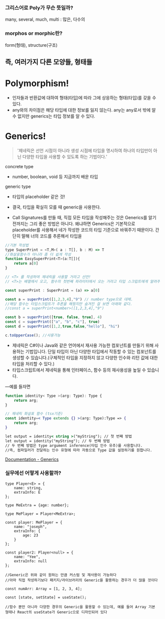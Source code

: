 ### 그리스어로 Poly가 무슨 뜻일까?

many, several, much, multi : 많은, 다수의

### morphos or morphic란?

form(형태), structure(구조)

## 즉, 여러가지 다른 모양들, 형태들

# Polymorphism!

- 인자들과 반환값에 대하여 형태(타입)에 따라 그에 상응하는 형태(타입)를 갖을 수 있다.
- any와의 차이점은 해당 타입에 대한 정보를 잃지 않는다. any는 any로서 밖에 알 수 없지만 generics는 타입 정보를 알 수 있다.

# Generics!

> '제네릭은 선언 시점이 아니라 생성 시점에 타입을 명시하여 하나의 타입만이 아닌 다양한 타입을 사용할 수 있도록 하는 기법이다.’
>

concrete type

- number, boolean, void 등 지금까지 배운 타입

generic type

- 타입의 placeholder 같은 것!
- 결국, 타입을 확실히 모를 때  generic을 사용한다.

- Call Signatures를 만들 때, 직접 모든 타입을 작성해주는 것은  Generics를 알기 전까지는 그리 좋은 방법은 아니다. 왜냐하면 Generics은 기본적으로 placeholder를 사용해서 네가 작성한 코드의 타입 기준으로 바꿔주기 때문이다. 간단히 말해 너의 코드를 추론해서 타입을

```jsx
//기본 작성법
type SuperPrint = <T,M>( a : T[], b : M) => T
//화살표함수가 아니라 좀 더 쉽게 작성
function EasySuperPrint<T>(a:T[]){
	return a[0]
}

// <T> 를 작성하여 제네릭을 사용할 거라고 선언!
// <T>는 배열에서 오고, 함수의 첫번째 파라미터에서 오는 거라고 타입 스크립트에게 알려주는 것.

const superPrint : SuperPrint = (a) => a[0]

const a = superPrint([1,2,3,4],"9") // number type으로 대체.
//해당 함수는 타입스크립트가 추론을 해줬지만 숨겨진 걸 보면 아래와 같다.
//const a = superPrint<number>([1,2,3,4],"9")

const b = superPrint([true, false, true], 4)
const c = superPrint(["a", "b", "c"], true)
const d = superPrint([1,2,true,false,"hello"], "hi")

c.toUpperCase(); //사용가능
```

- 제네릭은 C#이나 Java와 같은 언어에서 재사용 가능한 컴포넌트를 만들기 위해 사용하는 기법입니다. 단일 타입이 아닌 다양한 타입에서 작동할 수 있는 컴포넌트를 생성할 수 있습니다.(구체적인 타입을 지정하지 않고 다양한 인수와 리턴 값에 대한 타입을 처리할 수 있다.)
- 타입스크립트에서 제네릭을 통해 인터페이스, 함수 등의 재사용성을 높일 수 있습니다.

—예를 들자면

```jsx
function identity< Type >(arg: Type): Type {
	return arg;
}

// 제네릭 화살표 함수 (tsx기준)
const identity=< Type extends {} >(arg: Type):Type => {
	return arg;
}

let output = identity< string >("myString"); // 첫 번째 방법
let output = identity("myString"); // 두 번째 방법
// 두 번째 방법은 type argument inference(타입 인수 유추)를 사용합니다. 
//즉, 컴파일러가 전달하는 인수 유형에 따라 자동으로 Type 값을 설정하기를 원합니다.
```

[Documentation - Generics](https://www.typescriptlang.org/docs/handbook/2/generics.html)

### 실무에선 어떻게 사용할까?

```tsx
type Player<E> = {
	name: string,
	extraInfo: E
};

type MeExtra = {age: number};

type MePlayer = Player<MeExtra>;

const player: MePlayer = {
	name: "joseph",
	extraInfo: {
		age: 23
	}
};

const player2: Player<null> = {
	name: "Yee",
	extraInfo: null
};

//Generic은 위와 같이 원하는 만큼 커스텀 및 재사용이 가능하다
//아마 직접 작성하기보다 패키지/라이브러리의 Generic을 활용하는 경우가 더 많을 것이다

const numArr: Array = [1, 2, 3, 4];

const [state, setState] = useState();

//함수 뿐만 아니라 다양한 경우의 Generic을 활용할 수 있는데, 예를 들어 Array 기본 형태나 React의 useState가 Generic으로 디자인되어 있다
```